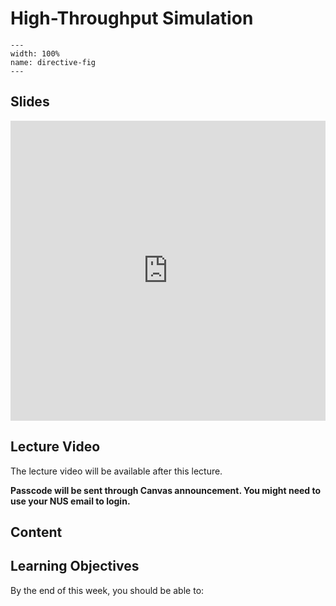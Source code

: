 # High-Throughput Simulation
```{image} ../figures/high_throughput_title.jpeg
---
width: 100%
name: directive-fig
---
```

## Slides
<iframe src="https://docs.google.com/presentation/d/e/2PACX-1vTkfh3A_9BP9NEkZzWu9SIB_z8jBCsWKaJpxuX-GtwOU23jn636KazPDUHtH3sN2ayskbnpzcNRbQTL/embed?start=false&loop=false&delayms=3000" frameborder="0" width="100%" height="480" allowfullscreen="true" mozallowfullscreen="true" webkitallowfullscreen="true"></iframe>

## Lecture Video
The lecture video will be available after this lecture.

**Passcode will be sent through Canvas announcement. You might need to use your NUS email to login.**

## Content

## Learning Objectives
By the end of this week, you should be able to:
